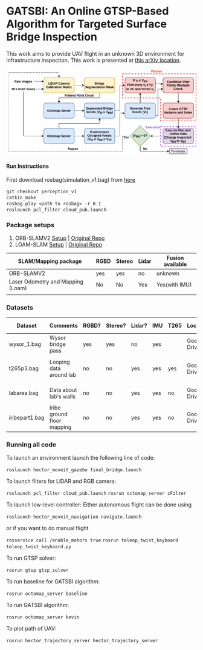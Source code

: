 
# GATSBI: An Online GTSP-Based Algorithm for Targeted Surface Bridge Inspection
This work aims to provide UAV flight in an unknown 3D environment for infrastructure inspection. This work is presented at [this arXiv location]().
<!--Add this arXiv link-->

<!-- ### Current perception version - Perception V1 -->

![](ICRA_2021_3D_Bridge_Block_Diagram.png)

<!-- **Note** The red lines indicate rostopic names -->


#### Run Instructions
First download rosbag(simulation_v1.bag) from [here](https://drive.google.com/file/d/1f-OXbnUOXiB1iEFGs9W5oXcsnhm74dib/view?usp=sharing)

```
git checkout perception_v1
catkin_make
rosbag play <path to rosbag> -r 0.1
roslaunch pcl_filter cloud_pub.launch
```





### Package setups

1. ORB-SLAMV2 [Setup](ORB/ORB_SLAM2) | [Original Repo](https://github.com/raulmur/ORB_SLAM2)
2. LOAM-SLAM [Setup](LOAM) | [Original Repo](https://github.com/laboshinl/loam_velodyne)



| SLAM/Mapping package  | RGBD  | Stereo  | Lidar  | Fusion available |
|---                    |---    |---      |---     |---               |
| ORB-SLAMV2            | yes   | yes     | no     |   unknown        |
|  Laser Odometry and Mapping (Loam) |  No | No  | Yes  | Yes(with IMU)  |
|   |   |   |   |   |


### Datasets

| Dataset | Comments | RGBD?  | Stereo?  | Lidar? | IMU | T265 | Location |  Best Mapping| Snapshots/sample|
|---         |---    |---      |---     |---      |--   |---   |----   |--- | --- |
| wysor_1.bag | Wysor bridge pass | yes   | yes     | no |  yes  | |  Google Drive   |   LOAM  | |
| t265p3.bag | Looping data around lab  | no   | no     | yes |  yes  | yes |  Google Drive   |   LOAM (fused with IMU)| |
| labarea.bag | Data about lab's walls  | no   | no     | yes |  yes  | no |  Google Drive   |   LOAM & Open mapping| |
| iribepart1.bag  | Iribe ground floor mapping  | no  | no  | yes | yes| no | Google Drive|  LOAM| |


### Running all code
To launch an environment launch the following line of code:

`roslaunch hector_moveit_gazebo final_bridge.launch`

To launch filters for LiDAR and RGB camera:

`roslaunch pcl_filter cloud_pub.launch`
`rosrun octomap_server zFilter`

To launch low-level controller:
Either autonomous flight can be done using

`roslaunch hector_moveit_navigation navigate.launch`

or if you want to do manual flight

`rosservice call /enable_motors true`
`rosrun teleop_twist_keyboard teleop_twist_keyboard.py`

To run GTSP solver:

`rosrun gtsp gtsp_solver`

To run baseline for GATSBI algorithm:

`rosrun octomap_server baseline`

To run GATSBI algorithm:

`rosrun octomap_server kevin`

To plot path of UAV:

`rosrun hector_trajectory_server hector_trajectory_server`
